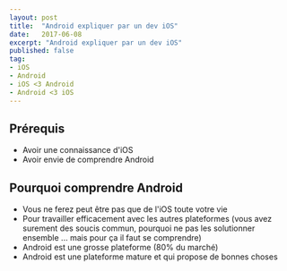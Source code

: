 ```yaml
---
layout: post
title:  "Android expliquer par un dev iOS"
date:   2017-06-08
excerpt: "Android expliquer par un dev iOS"
published: false
tag:
- iOS
- Android
- iOS <3 Android
- Android <3 iOS
---
```


## Prérequis
* Avoir une connaissance d'iOS
* Avoir envie de comprendre Android

## Pourquoi comprendre Android
* Vous ne ferez peut être pas que de l'iOS toute votre vie
* Pour travailler efficacement avec les autres plateformes (vous avez surement des soucis commun, pourquoi ne pas les solutionner ensemble ... mais pour ça il faut se comprendre)
* Android est une grosse plateforme (80% du marché)
* Android est une plateforme mature et qui propose de bonnes choses
